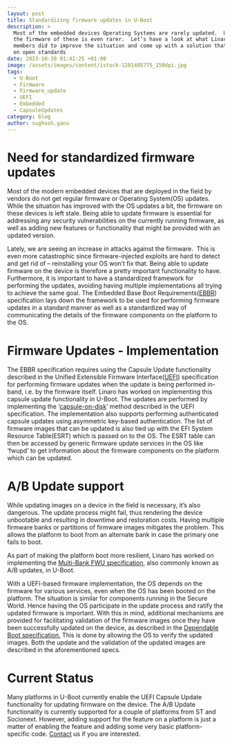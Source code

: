 ```yaml
---
layout: post
title: Standardizing firmware updates in U-Boot
description: >
  Most of the embedded devices Operating Systems are rarely updated.  Updating
  the firmware of these is even rarer.  Let’s have a look at what Linaro and its
  members did to improve the situation and come up with a solution that’s based
  on open standards
date: 2023-10-30 01:41:25 +01:00
image: /assets/images/content/istock-1201405775_150dpi.jpg
tags:
  - U-Boot
  - Firmware
  - Firmware_update
  - UEFI
  - Embedded
  - CapsuleUpdates
category: blog
author: sughosh.ganu
---
```

# Need for standardized firmware updates

Most of the modern embedded devices that are deployed in the field by vendors do not get regular firmware or Operating System(OS) updates. While the situation has improved with the OS updates a bit, the firmware on these devices is left stale. Being able to update firmware is essential for addressing any security vulnerabilities on the currently running firmware, as well as adding new features or functionality that might be provided with an updated version. 

Lately, we are seeing an increase in attacks against the firmware.  This is even more catastrophic since firmware-injected exploits are hard to detect and get rid of – reinstalling your OS won’t fix that. Being able to update firmware on the device is therefore a pretty important functionality to have. Furthermore, it is important to have a standardized framework for performing the updates, avoiding having multiple implementations all trying to achieve the same goal. The Embedded Base Boot Requirements([EBBR](https://arm-software.github.io/ebbr/)) specification lays down the framework to be used for performing firmware updates in a standard manner as well as a standardized way of communicating the details of the firmware components on the platform to the OS.

# Firmware Updates - Implementation

The EBBR specification requires using the Capsule Update functionality described in the Unified Extensible Firmware Interface([UEFI](https://uefi.org/)) specification for performing firmware updates when the update is being performed in-band, i.e. by the firmware itself. Linaro has worked on implementing this capsule update functionality in U-Boot. The updates are performed by implementing the ‘[capsule-on-disk](https://uefi.org/specs/UEFI/2.10/08_Services_Runtime_Services.html#delivery-of-capsules-via-file-on-mass-storage-device)’ method described in the UEFI specification. The implementation also supports performing authenticated capsule updates using asymmetric key-based authentication. The list of firmware images that can be updated is also tied up with the EFI System Resource Table(ESRT) which is passed on to the OS. The ESRT table can then be accessed by generic firmware update services in the OS like ‘fwupd’ to get information about the firmware components on the platform which can be updated.

# A/B Update support

While updating images on a device in the field is necessary, it’s also dangerous. The update process might fail, thus rendering the device unbootable and resulting in downtime and restoration costs. Having multiple firmware banks or partitions of firmware images mitigates the problem. This allows the platform to boot from an alternate bank in case the primary one fails to boot.

As part of making the platform boot more resilient, Linaro has worked on implementing the [Multi-Bank FWU specification](https://developer.arm.com/documentation/den0118/b?lang=en), also commonly known as A/B updates, in U-Boot.

With a UEFI-based firmware implementation, the OS depends on the firmware for various services, even when the OS has been booted on the platform. The situation is similar for components running in the Secure World. Hence having the OS participate in the update process and ratify the updated firmware is important. With this in mind, additional mechanisms are provided for facilitating validation of the firmware images once they have been successfully updated on the device, as described in the [Dependable Boot specification.](https://gitlab.com/Linaro/trustedsubstrate/mbfw/uploads/3d0d7d11ca9874dc9115616b418aa330/mbfw.pdf) This is done by allowing the OS to verify the updated images. Both the update and the validation of the updated images are described in the aforementioned specs.

# Current Status

Many platforms in U-Boot currently enable the UEFI Capsule Update functionality for updating firmware on the device. The A/B Update functionality is currently supported for a couple of platforms from ST and Socionext. However, adding support for the feature on a platform is just a matter of enabling the feature and adding some very basic platform-specific code. [Contact](mailto:support@linaro.org) us if you are interested.
